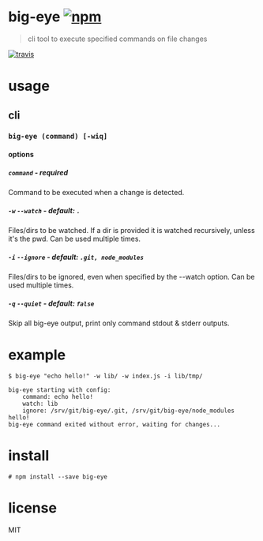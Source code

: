 # big-eye [![npm](https://img.shields.io/npm/v/big-eye.svg)](https://www.npmjs.com/package/big-eye)

> cli tool to execute specified commands on file changes

[![travis](https://travis-ci.org/Nikersify/big-eye.svg?branch=master)](https://travis-ci.org/Nikersify/big-eye)

# usage

## cli

### `big-eye (command) [-wiq]`

#### options

##### `command` - required

Command to be executed when a change is detected.

##### `-w` `--watch` - default: `.`

Files/dirs to be watched. If a dir is provided it is watched recursively, unless it's the pwd. Can be used multiple times.

##### `-i` `--ignore` - default: `.git, node_modules`

Files/dirs to be ignored, even when specified by the --watch option. Can be used multiple times.

##### `-q` `--quiet` - default: `false`

Skip all big-eye output, print only command stdout & stderr outputs.

# example

```
$ big-eye "echo hello!" -w lib/ -w index.js -i lib/tmp/

big-eye starting with config:
	command: echo hello!
	watch: lib
	ignore: /srv/git/big-eye/.git, /srv/git/big-eye/node_modules
hello!
big-eye command exited without error, waiting for changes...
```

# install

`# npm install --save big-eye`

# license

MIT
